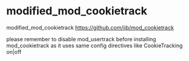 modified_mod_cookietrack
========================

modified_mod_cookietrack https://github.com/jib/mod_cookietrack

please remember to disable mod_usertrack before installing mod_cookietrack 
as it uses same config directives like CookieTracking on|off



